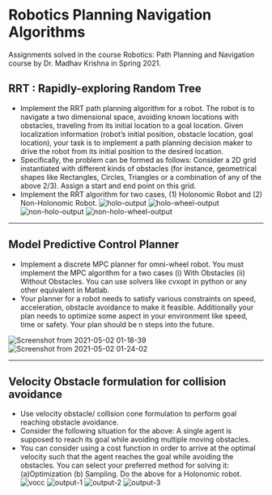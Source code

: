 
# Robotics Planning Navigation Algorithms
Assignments solved in the course Robotics: Path Planning and Navigation course by Dr. Madhav Krishna in Spring 2021.

## RRT : Rapidly-exploring Random Tree
- Implement the RRT path planning algorithm for a robot. The robot is to navigate a two dimensional space, avoiding known locations with obstacles, traveling from its initial location to a goal location. Given localization information (robot’s initial position, obstacle location, goal location), your task is to implement a path planning decision maker to drive the robot from its
initial position to the desired location. 
- Specifically, the problem can be formed as follows: Consider a 2D grid instantiated with different kinds of obstacles (for instance, geometrical shapes like Rectangles, Circles, Triangles or a combination of any
of the above 2/3). Assign a start and end point on this grid. 
- Implement the RRT algorithm for two cases, (1) Holonomic Robot and (2) Non-Holonomic Robot.
![holo-output](https://user-images.githubusercontent.com/30972206/116793881-1ae03280-aae7-11eb-91ca-011196ce237b.gif)
![holo-wheel-output](https://user-images.githubusercontent.com/30972206/116793885-1d428c80-aae7-11eb-8d6d-66e390ee29d9.gif)
![non-holo-output](https://user-images.githubusercontent.com/30972206/116793890-20d61380-aae7-11eb-845e-a0d1c58388d1.gif)
![non-holo-wheel-output](https://user-images.githubusercontent.com/30972206/116793893-23d10400-aae7-11eb-9927-6b6ed54cada5.gif)

------------------------------

## Model Predictive Control Planner
- Implement a discrete MPC planner for omni-wheel robot. You must implement the MPC algorithm for a two cases (i) With Obstacles (ii) Without Obstacles. You can use solvers like cvxopt in python or any other equivalent in Matlab.
- Your planner for a robot needs to satisfy various constraints on speed, acceleration, obstacle avoidance to make it feasible. Additionally your plan needs to optimize some aspect in your environment like speed, time or safety. Your plan should be n steps into the future.

![Screenshot from 2021-05-02 01-18-39](https://user-images.githubusercontent.com/30972206/116793434-5b8a7c80-aae4-11eb-9a67-50745bb8f973.png)
![Screenshot from 2021-05-02 01-24-02](https://user-images.githubusercontent.com/30972206/116793580-29c5e580-aae5-11eb-8a5c-71997db307be.png)

---------------------------------
## Velocity Obstacle formulation for collision avoidance
- Use velocity obstacle/ collision cone formulation to perform goal reaching obstacle avoidance. 
- Consider the following situation for the above: A single agent is supposed to reach its goal while avoiding multiple
moving obstacles.
- You can consider using a cost function in order to arrive at the optimal velocity such that the agent reaches the goal while avoiding the obstacles. You can select your preferred method for solving it: (a)Optimization (b) Sampling. Do the above for a Holonomic robot.
![vocc](https://user-images.githubusercontent.com/30972206/116793506-bd4ae680-aae4-11eb-9d03-ef1d74fb8ddc.jpeg)
![output-1](https://user-images.githubusercontent.com/30972206/116793867-0865f900-aae7-11eb-95dc-5612638a7b70.gif)
![output-2](https://user-images.githubusercontent.com/30972206/116793869-0b60e980-aae7-11eb-887b-ef8373b16496.gif)
![output-3](https://user-images.githubusercontent.com/30972206/116793739-2c750a80-aae6-11eb-97a4-3a7fb5c50c4b.gif)
